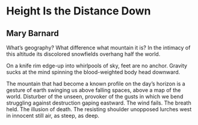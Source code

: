# Height Is the Distance Down
## Mary Barnard
What’s geography? What difference what mountain
it is? In the intimacy of this altitude
its discolored snowfields overhang half the world.

On a knife rim edge-up into whirlpools of sky,
feet are no anchor. Gravity sucks at the mind
spinning the blood-weighted body head downward.

The mountain that had become a known profile
on the day’s horizon is a gesture of earth
swinging us above falling spaces, above
a map of the world. Disturber of the unseen,
provoker of the gusts in which we bend
struggling against destruction gaping eastward.
The wind fails. The breath held. The illusion of death.
The resisting shoulder unopposed lurches
west in innocent still air, as steep, as deep.